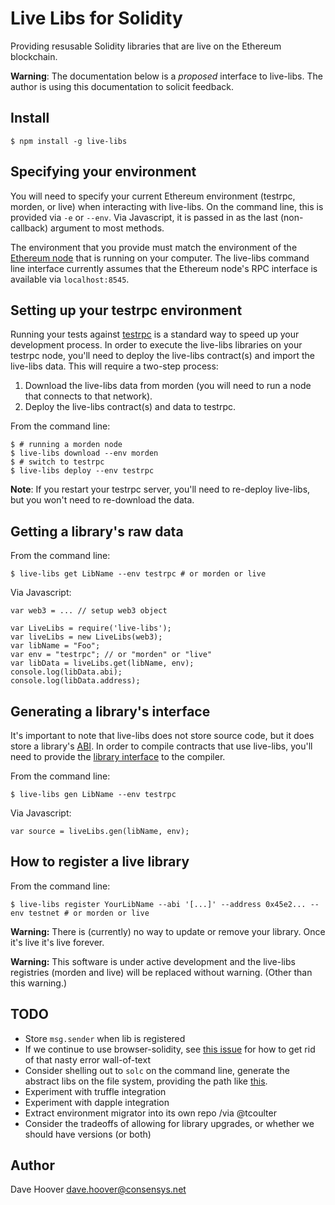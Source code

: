 # Live Libs for Solidity

Providing resusable Solidity libraries that are live on the Ethereum blockchain.

__Warning__: The documentation below is a *proposed* interface to live-libs. The author is using this documentation to solicit feedback.

## Install

    $ npm install -g live-libs

## Specifying your environment

You will need to specify your current Ethereum environment (testrpc, morden, or live) when interacting with live-libs. On the command line, this is provided via `-e` or `--env`. Via Javascript, it is passed in as the last (non-callback) argument to most methods.

The environment that you provide must match the environment of the [Ethereum node](https://ethereum.gitbooks.io/frontier-guide/content/getting_a_client.html) that is running on your computer. The live-libs command line interface currently assumes that the Ethereum node's RPC interface is available via `localhost:8545`.

## Setting up your testrpc environment

Running your tests against [testrpc](https://github.com/ethereumjs/testrpc) is a standard way to speed up your development process. In order to execute the live-libs libraries on your testrpc node, you'll need to deploy the live-libs contract(s) and import the live-libs data. This will require a two-step process:

1. Download the live-libs data from morden (you will need to run a node that connects to that network).
2. Deploy the live-libs contract(s) and data to testrpc.

From the command line:

    $ # running a morden node
    $ live-libs download --env morden
    $ # switch to testrpc
    $ live-libs deploy --env testrpc

__Note__: If you restart your testrpc server, you'll need to re-deploy live-libs, but you won't need to re-download the data.

## Getting a library's raw data

From the command line:

    $ live-libs get LibName --env testrpc # or morden or live

Via Javascript:

    var web3 = ... // setup web3 object

    var LiveLibs = require('live-libs');
    var liveLibs = new LiveLibs(web3);
    var libName = "Foo";
    var env = "testrpc"; // or "morden" or "live"
    var libData = liveLibs.get(libName, env);
    console.log(libData.abi);
    console.log(libData.address);

## Generating a library's interface

It's important to note that live-libs does not store source code, but it does store a library's [ABI](https://github.com/ethereum/wiki/wiki/Ethereum-Contract-ABI). In order to compile contracts that use live-libs, you'll need to provide the [library interface](https://github.com/ethereum/wiki/wiki/Solidity-Features#interface-contracts) to the compiler.

From the command line:

    $ live-libs gen LibName --env testrpc

Via Javascript:

    var source = liveLibs.gen(libName, env);

## How to register a live library

From the command line:

    $ live-libs register YourLibName --abi '[...]' --address 0x45e2... --env testnet # or morden or live

__Warning:__ There is (currently) no way to update or remove your library. Once it's live it's live forever.

__Warning:__ This software is under active development and the live-libs registries (morden and live) will be replaced without warning. (Other than this warning.)

## TODO

* Store `msg.sender` when lib is registered
* If we continue to use browser-solidity, see [this issue](https://github.com/chriseth/browser-solidity/issues/167) for how to get rid of that nasty error wall-of-text
* Consider shelling out to `solc` on the command line, generate the abstract libs on the file system, providing the path like [this](https://solidity.readthedocs.io/en/latest/layout-of-source-files.html#use-in-actual-compilers).
* Experiment with truffle integration
* Experiment with dapple integration
* Extract environment migrator into its own repo /via @tcoulter
* Consider the tradeoffs of allowing for library upgrades, or whether we should have versions (or both)

## Author

Dave Hoover <dave.hoover@consensys.net>
